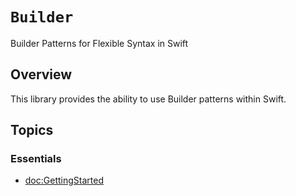 # ``Builder``

Builder Patterns for Flexible Syntax in Swift

## Overview

This library provides the ability to use Builder patterns within Swift.

## Topics

### Essentials
- <doc:GettingStarted>
